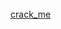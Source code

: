 <br>
<script>
  $(function(){
      $(".element16").typed({
        strings: ["The file was created and handed down by your friend and has a hidden a key. You need to find a way to crack it !"],
        typeSpeed: 40
      });
  });
</script>
<div class="element16"></div>
<a href="ht82n00/crack_me">crack_me</a>
